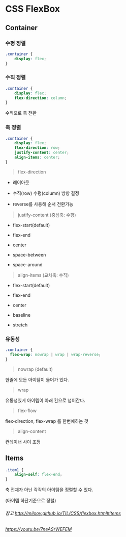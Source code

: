 # CSS FlexBox
## Container
### 수평 정렬 
```css
.container {
    display: flex;
}
```

### 수직 정렬 
```css
.container {
    display: flex;
    flex-direction: column;
}
```
수직으로 축 전환
### 축 정렬 
```css
.container {
    display: flex;
    flex-direction: row;
    justify-content: center;
    align-items: center;
}
```
> flex-direction

- 레이아웃 

- 수직(row) 수평(column) 방향 결정

- reverse를 사용해 순서 전환가능

>justify-content (중심축: 수평)

- flex-start(default)

- flex-end

- center

- space-between

- space-around

>align-items (교차축: 수직)

- flex-start(default)

- flex-end

- center

- baseline

- stretch 

### 유동성
```css
.container {
  flex-wrap: nowrap | wrap | wrap-reverse;
}
```
>nowrap (default)

한줄에 모든 아이템이 들어가 있다.

>wrap

유동성있게 아이템이 아래 칸으로 넘어간다. 

>flex-flow

flex-direction, flex-wrap 를 한번에하는 것

>align-content

컨테이너 사이 조정

## Items
```css
.item1 {
    align-self: flex-end;
}
```
축 전체가 아닌 각각의 아이템을 정렬할 수 있다. 

(아이템 하단기준으로 정렬)

###### 참고 http://milooy.github.io/TIL/CSS/flexbox.html#items
###### https://youtu.be/7neASrWEFEM
